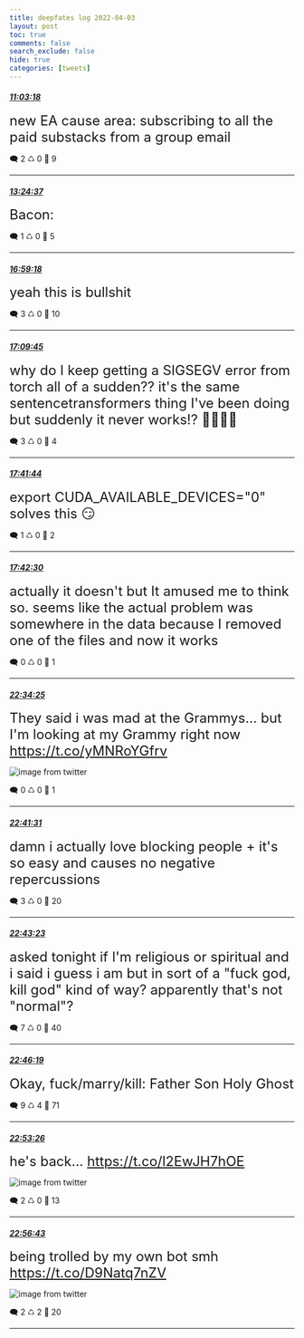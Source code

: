 ```yaml
---
title: deepfates log 2022-04-03
layout: post
toc: true
comments: false
search_exclude: false
hide: true
categories: [tweets]
---
```



#### <a href = "https://twitter.com/deepfates/status/1510664249059729414">*11:03:18*</a>

<font size="5">new EA cause area: subscribing to all the paid substacks from a group email</font>



🗨️ 2 ♺ 0 🤍  9   

---
    
#### <a href = "https://twitter.com/deepfates/status/1510699814379409414">*13:24:37*</a>

<font size="5">Bacon:</font>



🗨️ 1 ♺ 0 🤍  5   

---
    
#### <a href = "https://twitter.com/deepfates/status/1510753839280005126">*16:59:18*</a>

<font size="5">yeah this is bullshit</font>



🗨️ 3 ♺ 0 🤍  10   

---
    
#### <a href = "https://twitter.com/deepfates/status/1510756469406371844">*17:09:45*</a>

<font size="5">why do I keep getting a SIGSEGV error from torch all of a sudden?? it's the same sentencetransformers thing I've been doing but suddenly it never works!?  🤦🤦🤦🤦</font>



🗨️ 3 ♺ 0 🤍  4   

---
    
#### <a href = "https://twitter.com/deepfates/status/1510764520062472197">*17:41:44*</a>

<font size="5">export CUDA_AVAILABLE_DEVICES="0" solves this 😏</font>



🗨️ 1 ♺ 0 🤍  2   

---
    
#### <a href = "https://twitter.com/deepfates/status/1510764711054299144">*17:42:30*</a>

<font size="5">actually it doesn't but It amused me to think so. seems like the actual problem was somewhere in the data because I removed one of the files and now it works</font>



🗨️ 0 ♺ 0 🤍  1   

---
    
#### <a href = "https://twitter.com/deepfates/status/1510838172862799872">*22:34:25*</a>

<font size="5">They said i was mad at the Grammys... but I'm looking at my Grammy right now  https://t.co/yMNRoYGfrv</font>

![image from twitter](/images/from_twitter/FPeTT-lWQAER-YT.jpg)


🗨️ 0 ♺ 0 🤍  1   

---
    
#### <a href = "https://twitter.com/deepfates/status/1510839959774810115">*22:41:31*</a>

<font size="5">damn i actually love blocking people + it's so easy and causes no negative repercussions</font>



🗨️ 3 ♺ 0 🤍  20   

---
    
#### <a href = "https://twitter.com/deepfates/status/1510840431004762113">*22:43:23*</a>

<font size="5">asked tonight if I'm religious or spiritual and i said i guess i am but in sort of a "fuck god, kill god" kind of way? apparently that's not "normal"?</font>



🗨️ 7 ♺ 0 🤍  40   

---
    
#### <a href = "https://twitter.com/deepfates/status/1510841168300490752">*22:46:19*</a>

<font size="5">Okay, fuck/marry/kill:  Father Son Holy Ghost</font>



🗨️ 9 ♺ 4 🤍  71   

---
    
#### <a href = "https://twitter.com/deepfates/status/1510842961264795648">*22:53:26*</a>

<font size="5">he's back...  https://t.co/l2EwJH7hOE</font>

![image from twitter](/images/from_twitter/FPeXqqQX0AANCMp.jpg)


🗨️ 2 ♺ 0 🤍  13   

---
    
#### <a href = "https://twitter.com/deepfates/status/1510843785189728257">*22:56:43*</a>

<font size="5">being trolled by my own bot smh  https://t.co/D9Natq7nZV</font>

![image from twitter](/images/from_twitter/FPeYapJWUAwQWZ1.jpg)


🗨️ 2 ♺ 2 🤍  20   

---
    
            
